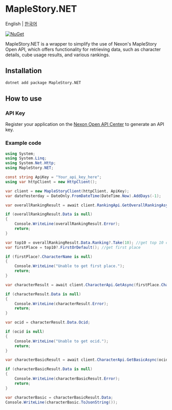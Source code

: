 # MapleStory.NET

English | [한국어](README-ko.md)

[![NuGet](https://img.shields.io/nuget/v/MapleStory.NET)](https://www.nuget.org/packages/MapleStory.NET)

MapleStory.NET is a wrapper to simplify the use of Nexon's MapleStory Open API, which offers functionality for retrieving data, such as character details, cube usage results, and various rankings.

## Installation

```bash
dotnet add package MapleStory.NET
```

## How to use

### API Key

Register your application on the [Nexon Open API Center](https://openapi.nexon.com/my-application/) to generate an API key.

### Example code

```csharp
using System;
using System.Linq;
using System.Net.Http;
using MapleStory.NET;

const string ApiKey = "Your_api_key_here";
using var httpClient = new HttpClient();

var client = new MapleStoryClient(httpClient, ApiKey);
var dateYesterday = DateOnly.FromDateTime(DateTime.Now).AddDays(-1);

var overallRankingResult = await client.RankingApi.GetOverallRankingAsync(dateYesterday); //fetch overall ranking

if (overallRankingResult.Data is null)
{
    Console.WriteLine(overallRankingResult.Error);
    return;
}

var top10 = overallRankingResult.Data.Ranking?.Take(10); //get top 10 characters
var firstPlace = top10?.FirstOrDefault(); //get first place

if (firstPlace?.CharacterName is null)
{
    Console.WriteLine("Unable to get first place.");
    return;
}

var characterResult = await client.CharacterApi.GetAsync(firstPlace.CharacterName); //fetch character identifier(ocid)

if (characterResult.Data is null)
{
    Console.WriteLine(characterResult.Error);
    return;
}

var ocid = characterResult.Data.Ocid;

if (ocid is null)
{
    Console.WriteLine("Unable to get ocid.");
    return;
}

var characterBasicResult = await client.CharacterApi.GetBasicAsync(ocid); //fetch basic data

if (characterBasicResult.Data is null)
{
    Console.WriteLine(characterBasicResult.Error);
    return;
}

var characterBasic = characterBasicResult.Data;
Console.WriteLine(characterBasic.ToJsonString());
```
